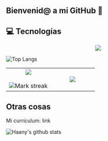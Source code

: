 ## Bienvenid@ a mi GitHub 👋



## 💻 Tecnologías
<p align="center">
  <a href="https://skillicons.dev">
    <img src="https://skillicons.dev/icons?i=git,css,github,html,java,js,linux,mysql,react,ts,vscode,kubernetes&perline=14" />
  </a>
</p>

![Top Langs](https://github-readme-stats.vercel.app/api/top-langs/?username=Fernandodg97&layout=compact&dark)

<!--- stats & Trophy (start) -->
<p align="center">
  <!--- stats (start) -->
<table align="center">
<tr border="none">
<td width="50%" align="center">
  
  <img  align="center"  src="https://github-readme-stats.vercel.app/api?username=Fernandodg97&theme=dark&show_icons=true&count_private=true" />
  <br></br>
  <img  title="🔥 Get streak stats for your profile at git.io/streak-stats" alt="Mark streak" src="https://github-readme-streak-stats.herokuapp.com/?user=Fernandodg97&theme=dark&hide_border=false" /> 
</td>

<td width="50%" align="center">

  <img  align="center"  src="https://github-readme-stats.anuraghazra1.vercel.app/api/top-langs/?username=Fernandodg97&theme=dark&hide_border=false&no-bg=true&no-frame=true&langs_count=10"/>
  
  </td>
</tr>
</table>
<!--- stats (end) -->

## Otras cosas

Mi currículum: link

![Haany's github stats](https://github-readme-stats.vercel.app/api?username=MarikIshtar007&show_icons=true&hide=[%22issues%22])

